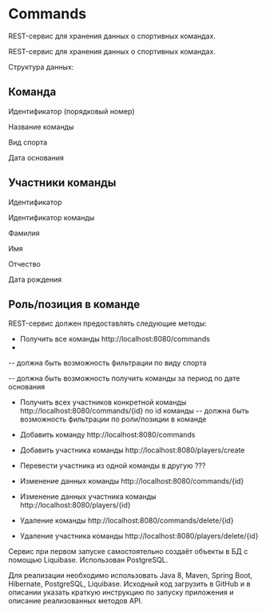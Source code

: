 # Commands
REST-сервис для хранения данных о спортивных командах.


REST-сервис для хранения данных о спортивных командах.

Структура данных:

Команда
-----------------------------------------
Идентификатор (порядковый номер)

Название команды

Вид спорта

Дата основания

Участники команды
-----------------------------------------
Идентификатор

Идентификатор команды

Фамилия

Имя

Отчество

Дата рождения

Роль/позиция в команде
----------------------------------------

REST-сервис должен предоставлять следующие методы:

- Получить все команды                        http://localhost:8080/commands
- 
-- должна быть возможность фильтрации по виду спорта

-- должна быть возможность получить команды за период по дате основания


- Получить всех участников конкретной команды  http://localhost:8080/commands/{id} по id команды
-- должна быть возможность фильтрации по роли/позиции в команде
- Добавить команду                             http://localhost:8080/commands
- Добавить участника команды                   http://localhost:8080/players/create
- Перевести участника из одной команды в другую ???

- Изменение данных команды             http://localhost:8080/commands/{id}
- Изменение данных участника команды   http://localhost:8080/players/{id}
- Удаление команды                     http://localhost:8080/commands/delete/{id}
- Удаление участника команды           http://localhost:8080/players/delete/{id}

Сервис при первом запуске самостоятельно создаёт объекты в БД с помощью Liquibase.
Использован PostgreSQL.

Для реализации необходимо использовать Java 8, Maven, Spring Boot, Hibernate, PostgreSQL,
Liquibase.
Исходный код загрузить в GitHub и в описании указать краткую инструкцию по запуску
приложения и описание реализованных методов API.
